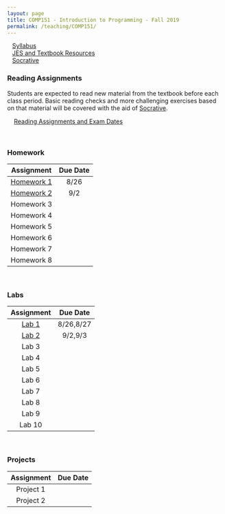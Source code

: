 ```yaml
---
layout: page
title: COMP151 - Introduction to Programming - Fall 2019
permalink: /teaching/COMP151/
---
```


&nbsp;&nbsp;&nbsp;[Syllabus](/teaching/COMP151/comp151-syllabus.pdf)  
&nbsp;&nbsp;&nbsp;[JES and Textbook Resources](http://coweb.cc.gatech.edu/mediaComp-teach#Python)  
&nbsp;&nbsp;&nbsp;[Socrative](https://socrative.com/)  



### Reading Assignments  

Students are expected to read new material from the textbook before each
class period. Basic reading checks and more challenging exercises based on
that material will be covered with the aid of [Socrative](https://socrative.com/).

&nbsp;&nbsp;&nbsp;&nbsp;[Reading Assignments and Exam Dates](/teaching/COMP151/homework/Reading)    

&nbsp;  


### Homework

| Assignment | Due Date |
| :----: | :-----: |
| [Homework 1](/teaching/COMP151/homework/homework1) | 8/26 |
| [Homework 2](/teaching/COMP151/homework/homework2) | 9/2 |
| Homework 3 | |
| Homework 4 | |
| Homework 5 | |
| Homework 6 | |
| Homework 7 | |
| Homework 8 | |

&nbsp;   

### Labs

| Assignment | Due Date |
| :----: | :-----: |
| [Lab 1](/teaching/COMP151/labs/lab1) | 8/26,8/27|
| [Lab 2](/teaching/COMP151/labs/lab2) | 9/2,9/3|
| Lab 3 | |
| Lab 4 | |
| Lab 5 | |
| Lab 6 | |
| Lab 7 | |
| Lab 8 | |
| Lab 9 | |
| Lab 10 | |

&nbsp;  

### Projects

| Assignment | Due Date |
| :----: | :-----: |
| Project 1 | |
| Project 2 | |

&nbsp;  
